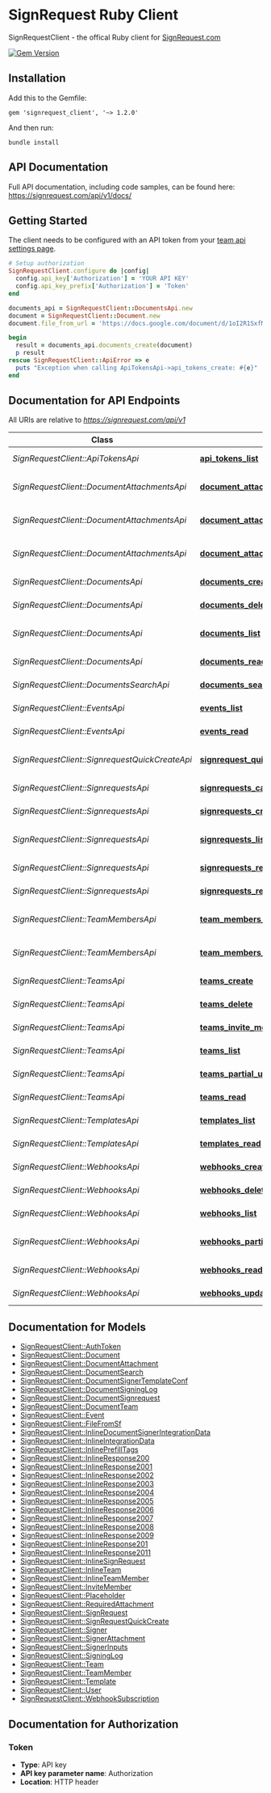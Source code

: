 # SignRequest Ruby Client

SignRequestClient - the offical Ruby client for [SignRequest.com](https://signrequest.com/)

[![Gem Version](https://badge.fury.io/rb/signrequest_client.svg)](https://badge.fury.io/rb/signrequest_client)

## Installation

Add this to the Gemfile:

    gem 'signrequest_client', '~> 1.2.0'

And then run:

    bundle install

## API Documentation

Full API documentation, including code samples, can be found here:
https://signrequest.com/api/v1/docs/

## Getting Started

The client needs to be configured with an API token from your [team api settings page](https://signrequest.com/#/teams).

```ruby
# Setup authorization
SignRequestClient.configure do |config|
  config.api_key['Authorization'] = 'YOUR API KEY'
  config.api_key_prefix['Authorization'] = 'Token'
end

documents_api = SignRequestClient::DocumentsApi.new
document = SignRequestClient::Document.new
document.file_from_url = 'https://docs.google.com/document/d/1oI2R1SxfMNZXiz3jCQvorpoklF9xq_dCJnOpkI-zo80/edit?usp=sharing'

begin
  result = documents_api.documents_create(document)
  p result
rescue SignRequestClient::ApiError => e
  puts "Exception when calling ApiTokensApi->api_tokens_create: #{e}"
end
```

## Documentation for API Endpoints

All URIs are relative to *https://signrequest.com/api/v1*

Class | Method | HTTP request | Description
------------ | ------------- | ------------- | -------------
*SignRequestClient::ApiTokensApi* | [**api_tokens_list**](docs/ApiTokensApi.md#api_tokens_list) | **GET** /api-tokens/ | Retrieve a list of API tokens
*SignRequestClient::DocumentAttachmentsApi* | [**document_attachments_create**](docs/DocumentAttachmentsApi.md#document_attachments_create) | **POST** /document-attachments/ | Create a Document Attachment
*SignRequestClient::DocumentAttachmentsApi* | [**document_attachments_list**](docs/DocumentAttachmentsApi.md#document_attachments_list) | **GET** /document-attachments/ | Retrieve a list of Document Attachments
*SignRequestClient::DocumentAttachmentsApi* | [**document_attachments_read**](docs/DocumentAttachmentsApi.md#document_attachments_read) | **GET** /document-attachments/{uuid}/ | Retrieve a Document Attachment
*SignRequestClient::DocumentsApi* | [**documents_create**](docs/DocumentsApi.md#documents_create) | **POST** /documents/ | Create a Document
*SignRequestClient::DocumentsApi* | [**documents_delete**](docs/DocumentsApi.md#documents_delete) | **DELETE** /documents/{uuid}/ | Delete a Document
*SignRequestClient::DocumentsApi* | [**documents_list**](docs/DocumentsApi.md#documents_list) | **GET** /documents/ | Retrieve a list of Documents
*SignRequestClient::DocumentsApi* | [**documents_read**](docs/DocumentsApi.md#documents_read) | **GET** /documents/{uuid}/ | Retrieve a Document
*SignRequestClient::DocumentsSearchApi* | [**documents_search_list**](docs/DocumentsSearchApi.md#documents_search_list) | **GET** /documents-search/ | Search documents
*SignRequestClient::EventsApi* | [**events_list**](docs/EventsApi.md#events_list) | **GET** /events/ | Retrieve a list of Events
*SignRequestClient::EventsApi* | [**events_read**](docs/EventsApi.md#events_read) | **GET** /events/{id}/ | Retrieve an Event
*SignRequestClient::SignrequestQuickCreateApi* | [**signrequest_quick_create_create**](docs/SignrequestQuickCreateApi.md#signrequest_quick_create_create) | **POST** /signrequest-quick-create/ | Quick create a SignRequest
*SignRequestClient::SignrequestsApi* | [**signrequests_cancel_signrequest**](docs/SignrequestsApi.md#signrequests_cancel_signrequest) | **POST** /signrequests/{uuid}/cancel_signrequest/ | Cancel a SignRequest
*SignRequestClient::SignrequestsApi* | [**signrequests_create**](docs/SignrequestsApi.md#signrequests_create) | **POST** /signrequests/ | Create a SignRequest
*SignRequestClient::SignrequestsApi* | [**signrequests_list**](docs/SignrequestsApi.md#signrequests_list) | **GET** /signrequests/ | Retrieve a list of SignRequests
*SignRequestClient::SignrequestsApi* | [**signrequests_read**](docs/SignrequestsApi.md#signrequests_read) | **GET** /signrequests/{uuid}/ | Retrieve a SignRequest
*SignRequestClient::SignrequestsApi* | [**signrequests_resend_signrequest_email**](docs/SignrequestsApi.md#signrequests_resend_signrequest_email) | **POST** /signrequests/{uuid}/resend_signrequest_email/ | Resend a SignRequest
*SignRequestClient::TeamMembersApi* | [**team_members_list**](docs/TeamMembersApi.md#team_members_list) | **GET** /team-members/ | Retrieve a list of Team Members
*SignRequestClient::TeamMembersApi* | [**team_members_read**](docs/TeamMembersApi.md#team_members_read) | **GET** /team-members/{uuid}/ | Retrieve a Team Member
*SignRequestClient::TeamsApi* | [**teams_create**](docs/TeamsApi.md#teams_create) | **POST** /teams/ | Create a Team
*SignRequestClient::TeamsApi* | [**teams_delete**](docs/TeamsApi.md#teams_delete) | **DELETE** /teams/{subdomain}/ | Delete a Team
*SignRequestClient::TeamsApi* | [**teams_invite_member**](docs/TeamsApi.md#teams_invite_member) | **POST** /teams/{subdomain}/invite_member/ | Invite a Team Member
*SignRequestClient::TeamsApi* | [**teams_list**](docs/TeamsApi.md#teams_list) | **GET** /teams/ | Retrieve a list of Teams
*SignRequestClient::TeamsApi* | [**teams_partial_update**](docs/TeamsApi.md#teams_partial_update) | **PATCH** /teams/{subdomain}/ | Update a Team
*SignRequestClient::TeamsApi* | [**teams_read**](docs/TeamsApi.md#teams_read) | **GET** /teams/{subdomain}/ | Retrieve a Team
*SignRequestClient::TemplatesApi* | [**templates_list**](docs/TemplatesApi.md#templates_list) | **GET** /templates/ | Retrieve a list of Templates
*SignRequestClient::TemplatesApi* | [**templates_read**](docs/TemplatesApi.md#templates_read) | **GET** /templates/{uuid}/ | Retrieve a Template
*SignRequestClient::WebhooksApi* | [**webhooks_create**](docs/WebhooksApi.md#webhooks_create) | **POST** /webhooks/ | Create a Webhook
*SignRequestClient::WebhooksApi* | [**webhooks_delete**](docs/WebhooksApi.md#webhooks_delete) | **DELETE** /webhooks/{uuid}/ | Delete a Webhook
*SignRequestClient::WebhooksApi* | [**webhooks_list**](docs/WebhooksApi.md#webhooks_list) | **GET** /webhooks/ | Retrieve a list of Webhooks
*SignRequestClient::WebhooksApi* | [**webhooks_partial_update**](docs/WebhooksApi.md#webhooks_partial_update) | **PATCH** /webhooks/{uuid}/ | Partially update a Webhook
*SignRequestClient::WebhooksApi* | [**webhooks_read**](docs/WebhooksApi.md#webhooks_read) | **GET** /webhooks/{uuid}/ | Retrieve a Webhook
*SignRequestClient::WebhooksApi* | [**webhooks_update**](docs/WebhooksApi.md#webhooks_update) | **PUT** /webhooks/{uuid}/ | Update a Webhook


## Documentation for Models

 - [SignRequestClient::AuthToken](docs/AuthToken.md)
 - [SignRequestClient::Document](docs/Document.md)
 - [SignRequestClient::DocumentAttachment](docs/DocumentAttachment.md)
 - [SignRequestClient::DocumentSearch](docs/DocumentSearch.md)
 - [SignRequestClient::DocumentSignerTemplateConf](docs/DocumentSignerTemplateConf.md)
 - [SignRequestClient::DocumentSigningLog](docs/DocumentSigningLog.md)
 - [SignRequestClient::DocumentSignrequest](docs/DocumentSignrequest.md)
 - [SignRequestClient::DocumentTeam](docs/DocumentTeam.md)
 - [SignRequestClient::Event](docs/Event.md)
 - [SignRequestClient::FileFromSf](docs/FileFromSf.md)
 - [SignRequestClient::InlineDocumentSignerIntegrationData](docs/InlineDocumentSignerIntegrationData.md)
 - [SignRequestClient::InlineIntegrationData](docs/InlineIntegrationData.md)
 - [SignRequestClient::InlinePrefillTags](docs/InlinePrefillTags.md)
 - [SignRequestClient::InlineResponse200](docs/InlineResponse200.md)
 - [SignRequestClient::InlineResponse2001](docs/InlineResponse2001.md)
 - [SignRequestClient::InlineResponse2002](docs/InlineResponse2002.md)
 - [SignRequestClient::InlineResponse2003](docs/InlineResponse2003.md)
 - [SignRequestClient::InlineResponse2004](docs/InlineResponse2004.md)
 - [SignRequestClient::InlineResponse2005](docs/InlineResponse2005.md)
 - [SignRequestClient::InlineResponse2006](docs/InlineResponse2006.md)
 - [SignRequestClient::InlineResponse2007](docs/InlineResponse2007.md)
 - [SignRequestClient::InlineResponse2008](docs/InlineResponse2008.md)
 - [SignRequestClient::InlineResponse2009](docs/InlineResponse2009.md)
 - [SignRequestClient::InlineResponse201](docs/InlineResponse201.md)
 - [SignRequestClient::InlineResponse2011](docs/InlineResponse2011.md)
 - [SignRequestClient::InlineSignRequest](docs/InlineSignRequest.md)
 - [SignRequestClient::InlineTeam](docs/InlineTeam.md)
 - [SignRequestClient::InlineTeamMember](docs/InlineTeamMember.md)
 - [SignRequestClient::InviteMember](docs/InviteMember.md)
 - [SignRequestClient::Placeholder](docs/Placeholder.md)
 - [SignRequestClient::RequiredAttachment](docs/RequiredAttachment.md)
 - [SignRequestClient::SignRequest](docs/SignRequest.md)
 - [SignRequestClient::SignRequestQuickCreate](docs/SignRequestQuickCreate.md)
 - [SignRequestClient::Signer](docs/Signer.md)
 - [SignRequestClient::SignerAttachment](docs/SignerAttachment.md)
 - [SignRequestClient::SignerInputs](docs/SignerInputs.md)
 - [SignRequestClient::SigningLog](docs/SigningLog.md)
 - [SignRequestClient::Team](docs/Team.md)
 - [SignRequestClient::TeamMember](docs/TeamMember.md)
 - [SignRequestClient::Template](docs/Template.md)
 - [SignRequestClient::User](docs/User.md)
 - [SignRequestClient::WebhookSubscription](docs/WebhookSubscription.md)


## Documentation for Authorization


### Token

- **Type**: API key
- **API key parameter name**: Authorization
- **Location**: HTTP header

